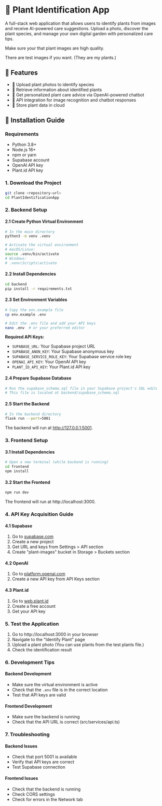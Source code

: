 # 🌿 Plant Identification App

A full-stack web application that allows users to identify plants from images and receive AI-powered care suggestions. Upload a photo, discover the plant species, and manage your own digital garden with personalized care tips.

Make sure your that plant images are high quality.

There are test images if you want. (They are my plants.)

## 🚀 Features

- 📸 Upload plant photos to identify species
- 🌱 Retrieve information about identified plants
- 🤖 Get personalized plant care advice via OpenAI-powered chatbot
- 🔐 API integration for image recognition and chatbot responses
- 💾 Store plant data in cloud

## 🚀 Installation Guide

### Requirements
- Python 3.8+
- Node.js 16+
- npm or yarn
- Supabase account
- OpenAI API key
- Plant.id API key

### 1. Download the Project
```bash
git clone <repository-url>
cd PlantIdentificationApp
```

### 2. Backend Setup

#### 2.1 Create Python Virtual Environment
```bash
# In the main directory
python3 -m venv .venv

# Activate the virtual environment
# macOS/Linux:
source .venv/bin/activate
# Windows:
# .venv\Scripts\activate
```

#### 2.2 Install Dependencies
```bash
cd backend
pip install -r requirements.txt
```

#### 2.3 Set Environment Variables
```bash
# Copy the env.example file
cp env.example .env

# Edit the .env file and add your API keys
nano .env  # or your preferred editor
```

**Required API Keys:**
- `SUPABASE_URL`: Your Supabase project URL
- `SUPABASE_ANON_KEY`: Your Supabase anonymous key
- `SUPABASE_SERVICE_ROLE_KEY`: Your Supabase service role key
- `OPENAI_API_KEY`: Your OpenAI API key
- `PLANT_ID_API_KEY`: Your Plant.id API key

#### 2.4 Prepare Supabase Database
```bash
# Run the supabase_schema.sql file in your Supabase project's SQL editor
# This file is located at backend/supabase_schema.sql
```

#### 2.5 Start the Backend
```bash
# In the backend directory
flask run --port=5001
```
The backend will run at http://127.0.0.1:5001.

### 3. Frontend Setup

#### 3.1 Install Dependencies
```bash
# Open a new terminal (while backend is running)
cd frontend
npm install
```

#### 3.2 Start the Frontend
```bash
npm run dev
```
The frontend will run at http://localhost:3000.

### 4. API Key Acquisition Guide

#### 4.1 Supabase
1. Go to [supabase.com](https://supabase.com)
2. Create a new project
3. Get URL and keys from Settings > API section
4. Create "plant-images" bucket in Storage > Buckets section

#### 4.2 OpenAI
1. Go to [platform.openai.com](https://platform.openai.com)
2. Create a new API key from API Keys section

#### 4.3 Plant.id
1. Go to [web.plant.id](https://web.plant.id)
2. Create a free account
3. Get your API key

### 5. Test the Application

1. Go to http://localhost:3000 in your browser
2. Navigate to the "Identify Plant" page
3. Upload a plant photo (You can use plants from the test plants file.)
4. Check the identification result

### 6. Development Tips

#### Backend Development
- Make sure the virtual environment is active
- Check that the `.env` file is in the correct location
- Test that API keys are valid

#### Frontend Development
- Make sure the backend is running
- Check that the API URL is correct (src/services/api.ts)

### 7. Troubleshooting

#### Backend Issues
- Check that port 5001 is available
- Verify that API keys are correct
- Test Supabase connection

#### Frontend Issues
- Check that the backend is running
- Check CORS settings
- Check for errors in the Network tab

